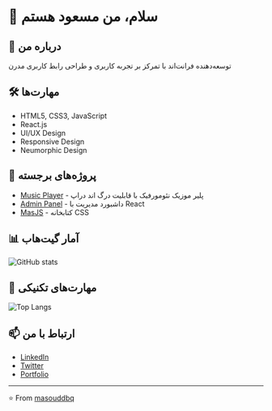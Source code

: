 # 👋 سلام، من مسعود هستم

## 🚀 درباره من
توسعه‌دهنده فرانت‌اند با تمرکز بر تجربه کاربری و طراحی رابط کاربری مدرن

## 🛠️ مهارت‌ها
- HTML5, CSS3, JavaScript
- React.js
- UI/UX Design
- Responsive Design
- Neumorphic Design

## 🎯 پروژه‌های برجسته
- [Music Player](https://github.com/masouddbq/music-player) - پلیر موزیک نئومورفیک با قابلیت درگ اند دراپ
- [Admin Panel](https://github.com/masouddbq/adminPanel) - داشبورد مدیریت با React
- [MasJS](https://github.com/masouddbq/masjs) - کتابخانه CSS

## 📊 آمار گیت‌هاب
![GitHub stats](https://github-readme-stats.vercel.app/api?username=masouddbq&show_icons=true&theme=radical)

## 🌟 مهارت‌های تکنیکی
![Top Langs](https://github-readme-stats.vercel.app/api/top-langs/?username=masouddbq&layout=compact&theme=radical)

## 📫 ارتباط با من
- [LinkedIn](https://linkedin.com/in/your-profile)
- [Twitter](https://twitter.com/your-handle)
- [Portfolio](https://your-portfolio.com)

---
⭐️ From [masouddbq](https://github.com/masouddbq) 